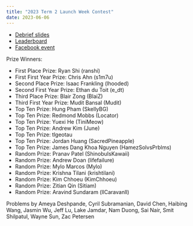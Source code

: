 ```yaml
---
title: "2023 Term 2 Launch Week Contest"
date: 2023-06-06
---
```


<!--more-->
- [Debrief slides](debrief_slides.pdf)
- [Leaderboard](leaderboard)
- [Facebook event](https://www.facebook.com/events/1319847001944784)

Prize Winners:

- First Place Prize: Ryan Shi (ranshi)
- First First Year Prize: Chris Ahn (s1m7u)
- Second Place Prize: Isaac Frankling (lhooded)
- Second First Year Prize: Ethan du Toit (e\_dt)
- Third Place Prize: Blair Zong (BlaiZ)
- Third First Year Prize: Mudit Bansal (Mudit)
- Top Ten Prize: Hung Pham (SkellyBG)
- Top Ten Prize: Redmond Mobbs (Locator)
- Top Ten Prize: Yuexi He (TiniMeow)
- Top Ten Prize: Andrew Kim (June)
- Top Ten Prize: tlgeotau
- Top Ten Prize: Jordan Huang (SacredPineapple)
- Top Ten Prize: James Dang Khoa Nguyen (HamezSolvsPrblms)
- Random Prize: Pranav Patel (ShinobuIsKawaii)
- Random Prize: Andrew Doan (lifefailure)
- Random Prize: Mylo Marcos (Mylo)
- Random Prize: Krishna Tilani (krishtilani)
- Random Prize: Kim Chhoeu (KimChhoeu)
- Random Prize: Zitian Qin (Sitiam)
- Random Prize: Aravind Sundaram (llCaravanll)

Problems by Ameya Deshpande, Cyril Subramanian, David Chen, Haibing Wang, Jasmin Wu, Jeff Lu, Lake Jamdar, Nam Duong, Sai Nair, Smit Shilpatul, Wayne Sun, Zac Petersen
